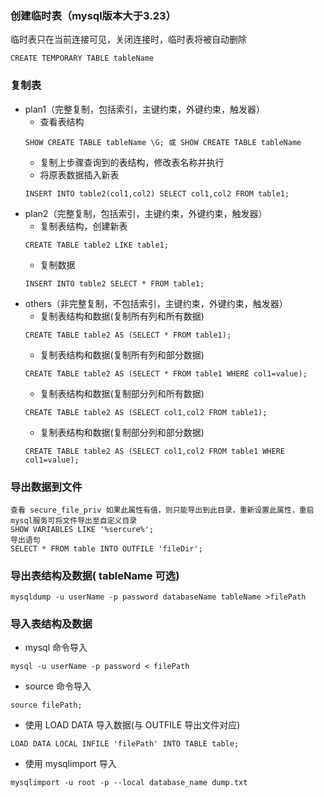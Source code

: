 ### 创建临时表（mysql版本大于3.23）
临时表只在当前连接可见，关闭连接时，临时表将被自动删除
```
CREATE TEMPORARY TABLE tableName
```  
### 复制表
* plan1（完整复制，包括索引，主键约束，外键约束，触发器）
  * 查看表结构  
  ```
  SHOW CREATE TABLE tableName \G; 或 SHOW CREATE TABLE tableName
  ```
  * 复制上步骤查询到的表结构，修改表名称并执行
  * 将原表数据插入新表  
  ```
  INSERT INTO table2(col1,col2) SELECT col1,col2 FROM table1;
  ```
* plan2（完整复制，包括索引，主键约束，外键约束，触发器）
  * 复制表结构，创建新表  
  ```
  CREATE TABLE table2 LIKE table1;  
  ```
  * 复制数据
  ```
  INSERT INTO table2 SELECT * FROM table1;
  ```
* others（非完整复制，不包括索引，主键约束，外键约束，触发器）
  * 复制表结构和数据(复制所有列和所有数据)
  ```
  CREATE TABLE table2 AS (SELECT * FROM table1);
  ```
  * 复制表结构和数据(复制所有列和部分数据)
  ```
  CREATE TABLE table2 AS (SELECT * FROM table1 WHERE col1=value);
  ```
  * 复制表结构和数据(复制部分列和所有数据)
  ```
  CREATE TABLE table2 AS (SELECT col1,col2 FROM table1);
  ```
  * 复制表结构和数据(复制部分列和部分数据)
  ```
  CREATE TABLE table2 AS (SELECT col1,col2 FROM table1 WHERE col1=value);
  ```

### 导出数据到文件
```
查看 secure_file_priv 如果此属性有值，则只能导出到此目录，重新设置此属性，重启mysql服务可将文件导出至自定义目录  
SHOW VARIABLES LIKE '%sercure%';
导出语句  
SELECT * FROM table INTO OUTFILE 'fileDir';
```

### 导出表结构及数据( tableName 可选)
```
mysqldump -u userName -p password databaseName tableName >filePath
```

### 导入表结构及数据
* mysql 命令导入
```
mysql -u userName -p password < filePath
```
* source 命令导入
```
source filePath;
```
* 使用 LOAD DATA 导入数据(与 OUTFILE 导出文件对应)
```
LOAD DATA LOCAL INFILE 'filePath' INTO TABLE table;
```
* 使用 mysqlimport 导入
```
mysqlimport -u root -p --local database_name dump.txt
```
